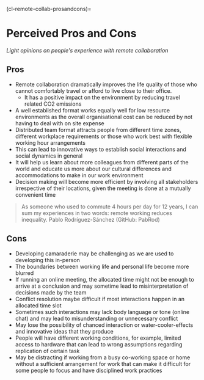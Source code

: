 (cl-remote-collab-prosandcons)=
# Perceived Pros and Cons

*Light opinions on people's experience with remote collaboration*

## Pros

- Remote collaboration dramatically improves the life quality of those who cannot comfortably travel or afford to live close to their office.
  - It has a positive impact on the environment by reducing travel related CO2 emissions
- A well established format works equally well for low resource environments as the overall organisational cost can be reduced by not having to deal with on site expense
- Distributed team format attracts people from different time zones, different workplace requirements or those who work best with flexible working hour arrangements
- This can lead to innovative ways to establish social interactions and social dynamics in general
- It will help us learn about more colleagues from different parts of the world and educate us more about our cultural differences and accommodations to make in our work environment
- Decision making will become more efficient by involving all stakeholders irrespective of their locations, given the meeting is done at a mutually convenient time

> As someone who used to commute 4 hours per day for 12 years, I can sum my experiences in two words: remote working reduces inequality. Pablo Rodríguez-Sánchez (GitHub: PabRod)

## Cons

- Developing camaraderie may be challenging as we are used to developing this in-person
- The boundaries between working life and personal life become more blurred
- If running an online meeting, the allocated time might not be enough to arrive at a conclusion and may sometime lead to misinterpretation of decisions made by the team
- Conflict resolution maybe difficult if most interactions happen in an allocated time slot
- Sometimes such interactions may lack body language or tone (online chat) and may lead to misunderstanding or unnecessary conflict
- May lose the possibility of chanced interaction or water-cooler-effects and innovative ideas that they produce
- People will have different working conditions, for example, limited access to hardware that can lead to wrong assumptions regarding replication of certain task
- May be distracting if working from a busy co-working space or home without a sufficient arrangement for work that can make it difficult for some people to focus and have disciplined work practices
